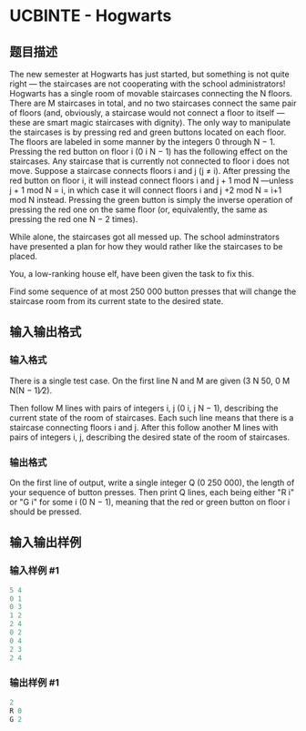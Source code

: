 # UCBINTE - Hogwarts

## 题目描述

The new semester at Hogwarts has just started, but something is not quite right — the staircases are not cooperating with the school administrators! Hogwarts has a single room of movable staircases connecting the N floors. There are M staircases in total, and no two staircases connect the same pair of floors (and, obviously, a staircase would not connect a floor to itself — these are smart magic staircases with dignity). The only way to manipulate the staircases is by pressing red and green buttons located on each floor. The floors are labeled in some manner by the integers 0 through N − 1. Pressing the red button on floor i (0 i N − 1) has the following effect on the staircases. Any staircase that is currently not connected to floor i does not move. Suppose a staircase connects floors i and j (j ≠ i). After pressing the red button on floor i, it will instead connect floors i and j + 1 mod N —unless j + 1 mod N = i, in which case it will connect floors i and j +2 mod N = i+1 mod N instead. Pressing the green button is simply the inverse operation of pressing the red one on the same floor (or, equivalently, the same as pressing the red one N − 2 times).

While alone, the staircases got all messed up. The school adminstrators have presented a plan for how they would rather like the staircases to be placed.

You, a low-ranking house elf, have been given the task to fix this.

Find some sequence of at most 250 000 button presses that will change the staircase room from its current state to the desired state.

## 输入输出格式

### 输入格式

There is a single test case. On the first line N and M are given (3 N 50, 0 M N(N − 1)⁄2).

Then follow M lines with pairs of integers i, j (0 i, j N − 1), describing the current state of the room of staircases. Each such line means that there is a staircase connecting floors i and j. After this follow another M lines with pairs of integers i, j, describing the desired state of the room of staircases.

### 输出格式

On the first line of output, write a single integer Q (0 250 000), the length of your sequence of button presses. Then print Q lines, each being either "R i" or "G i" for some i (0 N − 1), meaning that the red or green button on floor i should be pressed.

## 输入输出样例

### 输入样例 #1

```cpp
5 4
0 1
0 3
1 2
2 4
0 2
0 4
2 3
2 4
```


### 输出样例 #1

```cpp
2
R 0
G 2
```


